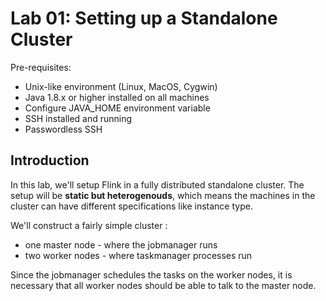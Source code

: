 
# Lab 01: Setting up a Standalone Cluster

Pre-requisites:

- Unix-like environment (Linux, MacOS, Cygwin)
- Java 1.8.x or higher installed on all machines
- Configure JAVA_HOME environment variable
- SSH installed and running
- Passwordless SSH


## Introduction 

In this lab, we'll setup Flink in a fully distributed standalone cluster. The setup will be **static but heterogenouds**, which means the machines in the cluster can have different specifications like instance type.

We'll construct a fairly simple cluster :

- one master node - where the jobmanager runs
- two worker nodes - where taskmanager processes run

Since the jobmanager schedules the tasks on the worker nodes, it is necessary that all worker nodes should be able to talk to the master node.
